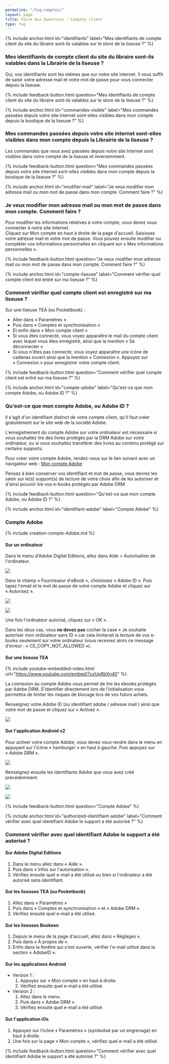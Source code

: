 ```yaml
---
permalink: "/faq-comptes/"
layout: page
title: Foire Aux Questions - Comptes client
type: faq
---
```


{% include anchor.html id="identifiants" label="Mes identifiants de compte client du site du libraire sont-ils valables sur le store de la liseuse ?" %}

### Mes identifiants de compte client du site du libraire sont-ils valables dans la Librairie de la liseuse ?

Oui, vos identifiants sont les mêmes que sur notre site internet. Il vous suffit de saisir votre adresse mail et votre mot de passe pour vous connecter depuis la liseuse.

{% include feedback-button.html question="Mes identifiants de compte client du site du libraire sont-ils valables sur le store de la liseuse ?" %}





{% include anchor.html id="commandes-visible" label="Mes commandes passées depuis votre site internet sont-elles visibles dans mon compte depuis la boutique de la liseuse ?" %}

### Mes commandes passées depuis votre site internet sont-elles visibles dans mon compte depuis la Librairie de la liseuse ?

Les commandes que vous avez passées depuis notre site Internet sont visibles dans votre compte de la liseuse et inversemment.

{% include feedback-button.html question="Mes commandes passées depuis votre site internet sont-elles visibles dans mon compte depuis la boutique de la liseuse ?" %}





{% include anchor.html id="modifier-mail" label="Je veux modifier mon adresse mail ou mon mot de passe dans mon compte. Comment faire ?" %}

### Je veux modifier mon adresse mail ou mon mot de passe dans mon compte. Comment faire ?

Pour modifier les informations relatives à votre compte, vous devez vous connecter à notre site Internet.  
Cliquez sur Mon compte en haut à droite de la page d'accueil. Saisissez votre adresse mail et votre mot de passe. Vous pouvez ensuite modifier ou compléter vos informations personnelles en cliquant sur « Mes informations personnelles ».

{% include feedback-button.html question="Je veux modifier mon adresse mail ou mon mot de passe dans mon compte. Comment faire ?" %}





{% include anchor.html id="compte-liseuse" label="Comment vérifier quel compte client est entré sur ma liseuse ?" %}

### Comment vérifier quel compte client est enregistré sur ma liseuse ?

Sur une liseuse TEA (ou Pocketbook) :

- Aller dans « Paramètres »
- Puis dans « Comptes et synchronisation »
- Et enfin dans « Mon compte client »
- Si vous êtes connecté, vous voyez apparaître le mail du compte client avec lequel vous êtes enregistré, ainsi que la mention « Se déconnecter »
- Si vous n'êtes pas connecté, vous voyez apparaître une icône de cadenas ouvert ainsi que la mention « Connexion ». Appuyez sur « Connexion » pour enregistrer votre compte client.

{% include feedback-button.html question="Comment vérifier quel compte client est entré sur ma liseuse ?" %}





{% include anchor.html id="compte-adobe" label="Qu'est-ce que mon compte Adobe, ou Adobe ID ?" %}

### Qu'est-ce que mon compte Adobe, ou Adobe ID ?

Il s'agit d'un identifiant distinct de votre compte client, qu'il faut créer gratuitement sur le site web de la société Adobe.

L'enregistrement du compte Adobe sur votre ordinateur est nécessaire si vous souhaitez lire des livres protégés par la DRM Adobe sur votre ordinateur, ou si vous souhaitez transférer des livres au contenu protégé sur certains supports.

Pour créer votre compte Adobe, rendez-vous sur le lien suivant avec un navigateur web : [Mon compte Adobe](https://adobeid-na1.services.adobe.com/renga-idprovider/pages/create_account?client_id=adobedotcom2&callback=https%3A%2F%2Fims-na1.adobelogin.com%2Fims%2Fadobeid%2Fadobedotcom2%2FAdobeID%2Ftoken%3Fredirect_uri%3Dhttps%253A%252F%252Fwww.adobe.com%252Ffr%252F%2523from_ims%253Dtrue%2526old_hash%253D%252523%2526client_id%253Dadobedotcom2%2526scope%253Dcreative_cloud%25252CAdobeID%25252Copenid%25252Cgnav%25252Cread_organizations%25252Cadditional_info.projectedProductContext%2526api%253Dauthorize%26scope%3Dcreative_cloud%252CAdobeID%252Copenid%252Cgnav%252Cread_organizations%252Cadditional_info.projectedProductContext&client_redirect=https%3A%2F%2Fims-na1.adobelogin.com%2Fims%2Fredirect%2Fadobedotcom2%3Fclient_redirect%3Dhttps%253A%252F%252Fwww.adobe.com%252Ffr%252F%2523from_ims%253Dtrue%2526old_hash%253D%252523%2526client_id%253Dadobedotcom2%2526scope%253Dcreative_cloud%25252CAdobeID%25252Copenid%25252Cgnav%25252Cread_organizations%25252Cadditional_info.projectedProductContext%2526api%253Dauthorize&denied_callback=https%3A%2F%2Fims-na1.adobelogin.com%2Fims%2Fdenied%2Fadobedotcom2%3Fredirect_uri%3Dhttps%253A%252F%252Fwww.adobe.com%252Ffr%252F%2523from_ims%253Dtrue%2526old_hash%253D%252523%2526client_id%253Dadobedotcom2%2526scope%253Dcreative_cloud%25252CAdobeID%25252Copenid%25252Cgnav%25252Cread_organizations%25252Cadditional_info.projectedProductContext%2526api%253Dauthorize%26response_type%3Dtoken%26scope%3Dcreative_cloud%252CAdobeID%252Copenid%252Cgnav%252Cread_organizations%252Cadditional_info.projectedProductContext&display=web_v2&locale=fr_FR&relay=ec6a5920-3bc1-4fb4-9fe6-aa7f306bb2bf&flow=true&flow_type=token&dc=false&idp_flow_type=login)

Pensez à bien conserver vos identifiant et mot de passe, vous devrez les saisir sur le(s) support(s) de lecture de votre choix afin de les autoriser et d'ainsi pouvoir lire vos e-books protégés par Adobe DRM.

{% include feedback-button.html question="Qu'est-ce que mon compte Adobe, ou Adobe ID ?" %}





{% include anchor.html id="identifiant-adobe" label="Compte Adobe" %}

### Compte Adobe

{% include creation-compte-Adobe.md %}

#### Sur un ordinateur

Dans le menu d'Adobe Digital Editions, allez dans Aide > Autorisation de l'ordinateur. 

![](/images/support-ordinateur-9.png)

Dans le champ « Fournisseur d'eBook », choisissez « Adobe ID ». Puis tapez l'email et le mot de passe de votre compte Adobe et cliquez sur « Autorisez ».

![](/images/support-ordinateur-10.png)

![](/images/support-ordinateur-11.png)

Une fois l'ordinateur autorisé, cliquez sur « OK ».

<div class="warningtip"><p>Dans les deux cas, vous <strong>ne devez pas</strong> cocher la case « Je souhaite autoriser mon ordinateur sans ID » car cela limiterait la lecture de vos e-books seulement sur votre ordinateur (vous recevrez alors ce message d'erreur : « CE_COPY_NOT_ALLOWED »).</p></div>

#### Sur une liseuse TEA

{% include youtube-embedded-video.html url="https://www.youtube.com/embed/7xzUpRbXn40" %}

La connexion au compte Adobe vous permet de lire les ebooks protégés par Adobe DRM. S’identifier directement lors de l’initialisation vous permettra de limiter les risques de blocage lors de vos futurs achats.

Renseignez votre Adobe ID (ou identifiant adobe / adresse mail ) ainsi que votre mot de passe et cliquez sur « Activez ».

![](/images/support-liseuse-6.jpg)

#### Sur l'application Android v2

Pour activer votre compte Adobe, vous devez vous rendre dans le menu en appuyant sur l'icône « hamburger » en haut à gauche. Puis appuyez sur « Adobe DRM ».

![](/images/support-tablette2-4.png)

Renseignez ensuite les identifiants Adobe que vous avez créé précédemment.

![](/images/support-tablette2-5.png)

![](/images/support-tablette2-6.png)

{% include feedback-button.html question="Compte Adobe" %}





{% include anchor.html id="authorized-identifiant-adobe" label="Comment vérifier avec quel identifiant Adobe le support a été autorisé ?" %}

### Comment vérifier avec quel identifiant Adobe le support a été autorisé ?

#### Sur Adobe Digital Editions

1. Dans le menu allez dans « Aide ».
2. Puis dans « Infos sur l'autorisation ».
3. Vérifiez ensuite quel e-mail a été utilisé ou bien si l'ordinateur a été autorisé sans identifiant.

#### Sur les liseuses TEA (ou Pocketbook)

1. Allez dans « Paramètres »
2. Puis dans « Comptes et synchronisation » et « Adobe DRM ».
3. Vérifiez ensuite quel e-mail a été utilisé.

#### Sur les liseuses Bookeen

1. Depuis le menu de la page d'accueil, allez dans « Réglages ».
2. Puis dans « À propos de ».
3. Enfin dans la fenêtre qui s'est ouverte, vérifier l'e-mail utilisé dans la section « AdobeID ».

#### Sur les applications Android

* Version 1 :
    1. Appuyez sur « Mon compte » en haut à droite.
    2. Vérifiez ensuite quel e-mail a été utilisé.
* Version 2 :
    1. Allez dans le menu.
    2. Puis dans « Adobe DRM ».
    3. Vérifiez ensuite quel e-mail a été utilisé.

#### Sur l'application iOs

1. Appuyez sur l’icône « Paramètres » (symbolisé par un engrenage) en haut à droite.
2. Une fois sur la page « Mon compte », vérifiez quel e-mail a été utilisé.

{% include feedback-button.html question="Comment vérifier avec quel identifiant Adobe le support a été autorisé ?" %}
